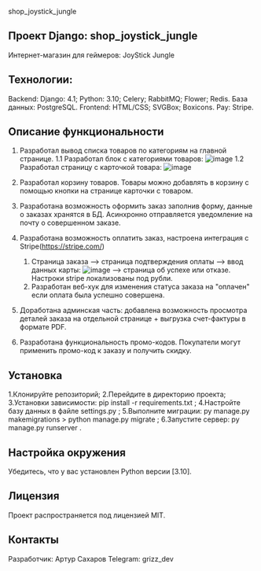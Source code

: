 shop_joystick_jungle

## Проект Django: shop_joystick_jungle

Интернет-магазин для геймеров: JoyStick Jungle

## Технологии:

Backend: Django: 4.1;
Python: 3.10; Celery; RabbitMQ; Flower; Redis.
База данных: PostgreSQL.
Frontend: HTML/CSS; SVGBox; Boxicons.
Pay: Stripe.

## Описание функциональности

1. Разработал вывод списка товаров по категориям на главной странице.
   1.1 Разработал блок с категориями товаров:
   ![image](https://github.com/user-attachments/assets/ea84b521-d915-4ec6-8af4-25a403c7ea52)
   1.2 Разработал страницу с карточкой товара:
   ![image](https://github.com/user-attachments/assets/2273fcef-d121-40a5-a0d5-95f6f1ac9673)

2. Разработал корзину товаров. Товары можно добавлять в корзину с помощью кнопки на странице карточки с товаром.

3. Разработана возможность оформить заказ заполнив форму, данные о заказах хранятся в БД. Асинхронно отправляется
   уведомление на почту о совершенном заказе.
4. Разработана возможность оплатить заказ, настроена интеграция с Stripe(https://stripe.com/)
    1. Страница заказа --> страница подтверждения оплаты --> ввод данных карты:
       ![image](https://github.com/user-attachments/assets/dca2c7e4-65ee-4cbf-930f-1b234715d9c0)
       --> страница об успехе или отказе.
       Настроки stripe локализованы под рубли.
    2. Разработан веб-хук для изменения статуса заказа на "оплачен" если оплата была успешно совершена.
5. Доработана админская часть: добавлена возможность просмотра деталей заказа на отдельной странице + выгрузка
   счет-фактуры в формате PDF.
6. Разработана функциональность промо-кодов. Покупатели могут применить промо-код к заказу и получить скидку.

## Установка

1.Клонируйте репозиторий;
2.Перейдите в директорию проекта;
3.Установки зависимости: pip install -r requirements.txt ;
4.Настройте базу данных в файле settings.py ;
5.Выполните миграции: py manage.py makemigrations > python manage.py migrate ;
6.Запустите сервер: py manage.py runserver .

## Настройка окружения

Убедитесь, что у вас установлен Python версии [3.10].

## Лицензия

Проект распространяется под лицензией MIT.

## Контакты

Разработчик: Артур Сахаров
Telegram: grizz_dev
